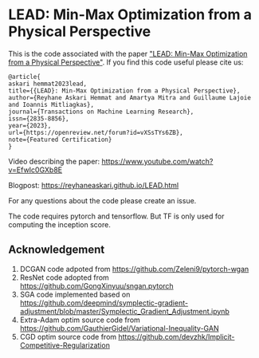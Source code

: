 # LEAD: Min-Max Optimization from a Physical Perspective
This is the code associated with the paper ["LEAD: Min-Max Optimization from a Physical Perspective"](https://openreview.net/forum?id=vXSsTYs6ZB). If you find this code useful please cite us:

```
@article{
askari hemmat2023lead,
title={{LEAD}: Min-Max Optimization from a Physical Perspective},
author={Reyhane Askari Hemmat and Amartya Mitra and Guillaume Lajoie and Ioannis Mitliagkas},
journal={Transactions on Machine Learning Research},
issn={2835-8856},
year={2023},
url={https://openreview.net/forum?id=vXSsTYs6ZB},
note={Featured Certification}
}
```
Video describing the paper: https://www.youtube.com/watch?v=EfwIc0GXb8E 

Blogpost: https://reyhaneaskari.github.io/LEAD.html

For any questions about the code please create an issue.

The code requires pytorch and tensorflow. But TF is only used for computing the inception score.


## Acknowledgement

1. DCGAN code adpoted from https://github.com/Zeleni9/pytorch-wgan
2. ResNet code adopted from https://github.com/GongXinyuu/sngan.pytorch
3. SGA code implemented based on https://github.com/deepmind/symplectic-gradient-adjustment/blob/master/Symplectic_Gradient_Adjustment.ipynb
4. Extra-Adam optim source code from https://github.com/GauthierGidel/Variational-Inequality-GAN
5. CGD optim source code from https://github.com/devzhk/Implicit-Competitive-Regularization
